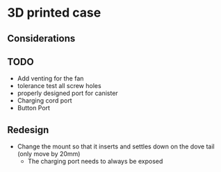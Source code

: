 # 3D printed case

## Considerations

## TODO

- Add venting for the fan
- tolerance test all screw holes
- properly designed port for canister
- Charging cord port
- Button Port


## Redesign
- Change the mount so that it inserts and settles down on the dove tail (only move by 20mm)
  - The charging port needs to always be exposed